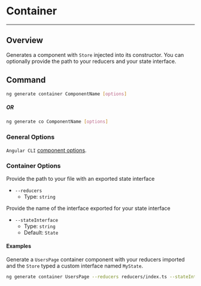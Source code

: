 # Container
--------

## Overview

Generates a component with `Store` injected into its constructor. You can optionally provide the path to your reducers and your state interface.

## Command

```sh
ng generate container ComponentName [options]
```

##### OR

```sh
ng generate co ComponentName [options]
```

### General Options

`Angular CLI` [component options](https://github.com/angular/angular-cli/wiki/generate-component#options).

### Container Options

Provide the path to your file with an exported state interface

- `--reducers`
  - Type: `string`

Provide the name of the interface exported for your state interface

- `--stateInterface`
  - Type: `string`
  - Default: `State`  

#### Examples

Generate a `UsersPage` container component with your reducers imported and the `Store` typed a custom interface named `MyState`.

```sh
ng generate container UsersPage --reducers reducers/index.ts --stateInterface MyState
```
